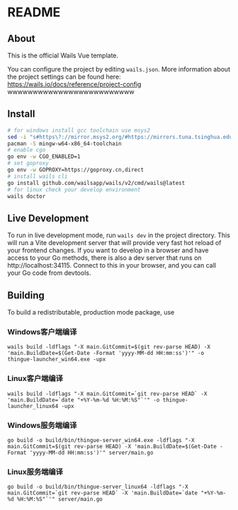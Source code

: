 # README

## About

This is the official Wails Vue template.

You can configure the project by editing `wails.json`. More information about the project settings can be found
here: https://wails.io/docs/reference/project-config
wwwwwwwwwwwwwwwwwwwwwwwww
## Install
```bash
# for windows install gcc toolchain use msys2
sed -i "s#https\?://mirror.msys2.org/#https://mirrors.tuna.tsinghua.edu.cn/msys2/#g" /etc/pacman.d/mirrorlist*
pacman -S mingw-w64-x86_64-toolchain
# enable cgo
go env -w CGO_ENABLED=1
# set goproxy
go env -w GOPROXY=https://goproxy.cn,direct
# install wails cli
go install github.com/wailsapp/wails/v2/cmd/wails@latest
# for linux check your develop environment
wails doctor
```

## Live Development
To run in live development mode, run `wails dev` in the project directory. This will run a Vite development
server that will provide very fast hot reload of your frontend changes. If you want to develop in a browser
and have access to your Go methods, there is also a dev server that runs on http://localhost:34115. Connect
to this in your browser, and you can call your Go code from devtools.

## Building
To build a redistributable, production mode package, use
### Windows客户端编译
```shell
wails build -ldflags "-X main.GitCommit=$(git rev-parse HEAD) -X 'main.BuildDate=$(Get-Date -Format 'yyyy-MM-dd HH:mm:ss')'" -o thingue-launcher_win64.exe -upx
```
### Linux客户端编译
```shell
wails build -ldflags "-X main.GitCommit=`git rev-parse HEAD` -X 'main.BuildDate=`date "+%Y-%m-%d %H:%M:%S"`'" -o thingue-launcher_linux64 -upx
```
### Windows服务端编译
```shell
go build -o build/bin/thingue-server_win64.exe -ldflags "-X main.GitCommit=$(git rev-parse HEAD) -X 'main.BuildDate=$(Get-Date -Format 'yyyy-MM-dd HH:mm:ss')'" server/main.go
```
### Linux服务端编译
```shell
go build -o build/bin/thingue-server_linux64 -ldflags "-X main.GitCommit=`git rev-parse HEAD` -X 'main.BuildDate=`date "+%Y-%m-%d %H:%M:%S"`'" server/main.go
```
